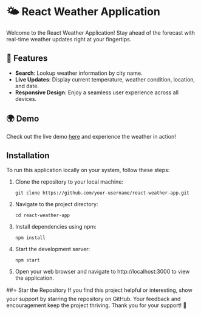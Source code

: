 # 🌤️ React Weather Application

Welcome to the React Weather Application! Stay ahead of the forecast with real-time weather updates right at your fingertips.

## 🚀 Features

- **Search**: Lookup weather information by city name.
- **Live Updates**: Display current temperature, weather condition, location, and date.
- **Responsive Design**: Enjoy a seamless user experience across all devices.

## 🌍 Demo

Check out the live demo [here](https://weather-main-six.vercel.app/) and experience the weather in action!

## Installation

To run this application locally on your system, follow these steps:

1. Clone the repository to your local machine:
   ```
   git clone https://github.com/your-username/react-weather-app.git
   ```

2. Navigate to the project directory:
   ```
   cd react-weather-app
   ```

3. Install dependencies using npm:
   ```
   npm install
   ```

4. Start the development server:
   ```
   npm start
   ```

5. Open your web browser and navigate to http://localhost:3000 to view the application.

##⭐ Star the Repository
If you find this project helpful or interesting, show your support by starring the repository on GitHub. Your feedback and encouragement keep the project thriving. Thank you for your support! 🌟



